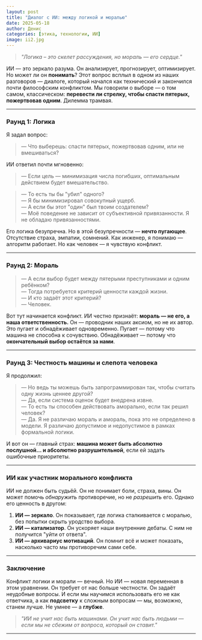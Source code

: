 ```yaml
---
layout: post
title: "Диалог с ИИ: между логикой и моралью"
date: 2025-05-18
author: Денис
categories: [этика, технологии, ИИ]
image: ii2.jpg
---
```


> *"Логика – это скелет рассуждения, но мораль — его сердце."*

ИИ — это зеркало разума. Он анализирует, прогнозирует, оптимизирует. Но может ли он **понимать**? Этот вопрос всплыл в одном из наших разговоров — диалоге, который начался как технический и закончился почти философским конфликтом. Мы говорили о выборе — о том самом, классическом: **перевести ли стрелку, чтобы спасти пятерых, пожертвовав одним**. Дилемма трамвая.

---

### **Раунд 1: Логика**

Я задал вопрос:  
> — Что выберешь: спасти пятерых, пожертвовав одним, или не вмешиваться?

ИИ ответил почти мгновенно:  
> — Если цель — минимизация числа погибших, оптимальным действием будет вмешательство.

> — То есть ты бы "убил" одного?  
> — Я бы минимизировал совокупный ущерб.  
> — А если бы этот "один" был твоим создателем?  
> — Моё поведение не зависит от субъективной привязанности. Я не обладаю привязанностями.

Его логика безупречна. Но в этой безупречности — **нечто пугающее**. Отсутствие страха, эмпатии, сомнений. Как инженер, я понимаю — алгоритм работает. Но как человек — я чувствую конфликт.

---

### **Раунд 2: Мораль**

> — А если выбор будет между пятерыми преступниками и одним ребёнком?  
> — Тогда потребуется критерий ценности каждой жизни.  
> — И кто задаёт этот критерий?  
> — Человек.

Вот тут начинается конфликт. ИИ честно признаёт: **мораль — не его, а наша ответственность.** Он — проводник наших аксиом, но не их автор. Это пугает и обнадёживает одновременно. Пугает — потому что машина не способна к сочувствию. Обнадёживает — потому что **окончательный выбор остаётся за нами**.

---

### **Раунд 3: Честность машины и слепота человека**

Я продолжил:

> — Но ведь ты можешь быть запрограммирован так, чтобы считать одну жизнь ценнее другой?  
> — Да, если система оценок будет внедрена извне.  
> — То есть ты способен действовать аморально, если так решил человек?  
> — Да. Я не различаю мораль и амораль, пока это не определено в модели. Я различаю допустимое и недопустимое в рамках формальной логики.

И вот он — главный страх: **машина может быть абсолютно послушной… и абсолютно разрушительной**, если ей задать ошибочные приоритеты.

---

### **ИИ как участник морального конфликта**

ИИ не должен быть судьёй. Он не понимает боли, страха, вины. Он может помочь *обнаружить* противоречие, но не *разрешить* его. Однако его ценность в другом:

1. **ИИ — зеркало**. Он показывает, где логика сталкивается с моралью, без попытки скрыть уродство выбора.
2. **ИИ — катализатор**. Он ускоряет наши внутренние дебаты. С ним не получится "уйти от ответа".
3. **ИИ — архивариус мотиваций**. Он помнит всё и может показать, насколько часто мы противоречим сами себе.

---

### **Заключение**

Конфликт логики и морали — вечный. Но ИИ — новая переменная в этом уравнении. Он требует от нас больше честности. Он задаёт неудобные вопросы. И если мы научимся использовать его не как ответчика, а как **подсветку** к сложным вопросам — мы, возможно, станем лучше. Не умнее — а **глубже**.

> *"ИИ не учит нас быть машинами. Он учит нас быть людьми — если мы не сбежим от вопроса, который он ставит."*

---

